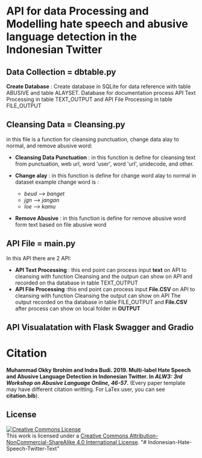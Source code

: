 # API for data Processing and Modelling hate speech and abusive language detection in the Indonesian Twitter


## Data Collection =  dbtable.py
 **Create Database** : Create database in SQLite for data reference with table ABUSIVE and table ALAYSET. Database for documentation process API Text Processing in table TEXT_OUTPUT and API File Processing in table FILE_OUTPUT


## Cleansing Data = Cleansing.py
in this file is a function for cleansing punctuation, change data alay to normal, and remove abusive word:
 * **Cleansing Data Punctuation** : in this function is define for cleansing text from punctuation, web url, word 'user', word 'url', unidecode, and other.

 * **Change alay** : in this function is define for change word alay to normal in dataset
 example change word is :
    * *beud --> banget*
    * *jgn --> jangan*
    * *loe --> kamu*

 * **Remove Abusive** : in this function is define for remove abusive word form text based on file abusive word

## API File = main.py
In this API there are 2 API:
* **API Text Processing** : this end point can process input **text** on API to cleansing with function Cleansing and the outpun can show on API and recorded on tha database in table TEXT_OUTPUT
* **API File Processing** :this end point can process input **File.CSV** on API to cleansing with function Cleansing the output can show on API
The output recorded on tha database in table FILE_OUTPUT and **File.CSV** after process can show on local folder in **OUTPUT**


## API Visualatation with Flask Swagger and Gradio


# Citation
**Muhammad Okky Ibrohim and Indra Budi. 2019. Multi-label Hate Speech and Abusive Language Detection in Indonesian Twitter. In *ALW3: 3rd Workshop on Abusive Language Online, 46-57*.** (Every paper template may have different citation writting. For LaTex user, you can see **citation.bib**).

## License
<a rel="license" href="http://creativecommons.org/licenses/by-nc-sa/4.0/"><img alt="Creative Commons License" style="border-width:0" src="https://i.creativecommons.org/l/by-nc-sa/4.0/88x31.png" /></a><br />This work is licensed under a <a rel="license" href="http://creativecommons.org/licenses/by-nc-sa/4.0/">Creative Commons Attribution-NonCommercial-ShareAlike 4.0 International License</a>.
"# Indonesian-Hate-Speech-Twitter-Text" 
